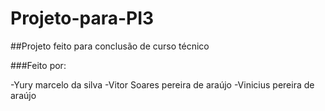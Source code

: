 # Projeto-para-PI3

##Projeto feito para conclusão de curso técnico

###Feito por:

-Yury marcelo da silva 
-Vitor Soares pereira de araújo
-Vinicius pereira de araújo
